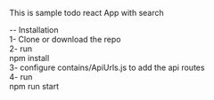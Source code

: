 This is sample todo react App with search<br>

-- Installation<br>
1- Clone or download the repo<br>
2- run <br>
    npm install<br>
3- configure contains/ApiUrls.js to add the api routes<br>
4- run <br>
    npm run start<br>
